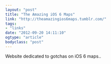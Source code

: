```yaml
---
layout: "post"
title: "The Amazing iOS 6 Maps"
link: "http://theamazingios6maps.tumblr.com/"
tags: 
- "links"
date: "2012-09-20 14:11:10"
ogtype: "article"
bodyclass: "post"
---
```


Website dedicated to gotchas on iOS 6 maps..
